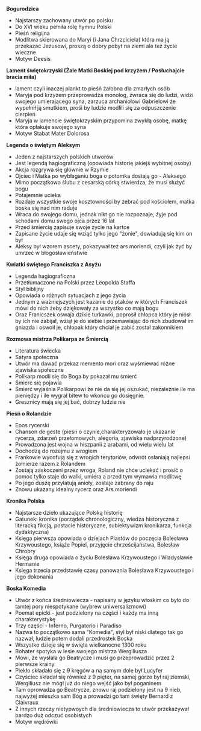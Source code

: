
**Bogurodzica**
- Najstarszy zachowany utwór po polsku
- Do XVI wieku pełniła rolę hymnu Polski
- Pieśń religijna
- Modlitwa skierowana do Maryi (i Jana Chrzciciela)  która ma ją przekazać Jezusowi, proszą o dobry pobyt na ziemi ale też życie wieczne
- Motyw Deesis

**Lament świętokrzyski (Żale Matki Boskiej pod krzyżem / Posłuchajcie bracia miła)**
- lament czyli inaczej plankt to pieśń żałobna dla zmarłych osób
- Maryja pod krzyżem przeprowadza monolog, zwraca się do ludzi, widzi swojego umierającego syna, zarzuca archaniołowi Gabrielowi że wypełnił ją smutkiem, prośi by ludzie modlili się za odpuszczenie cierpień
- Maryja w lamencie świętokrzyskim przypomina zwykłą osobę, matkę która opłakuje swojego syna
- Motyw Stabat Mater Dolorosa

**Legenda o świętym Aleksym**
- Jeden z najstarszych polskich utworów
- Jest legendą hagiograficzną (opowiada historię jakiejś wybitnej osoby)
- Akcja rozgrywa się głównie w Rzymie
- Ojciec i Matka po wybłaganiu boga o potomka dostają go - Aleksego
- Mimo początkowo ślubu z cesarską córką stwierdza, że musi służyć bogu 
- Potajemnie ucieka 
- Rozdaje wszystkie swoje kosztowności by żebrać pod kościołem, matka boska się  nad nim raduje
- Wraca do swojego domu, jednak nikt go nie rozpoznaje, żyje pod schodami domu swego ojca przez 16 lat
- Przed śmiercią zapisuje swoje życie na kartce
- Zapisane życie udaje się wziąć tylko jego "żonie", dowiadują się kim on był
- Aleksy był wzorem ascety, pokazywał też ars moriendi, czyli jak żyć by umrzeć w błogosławieństwie

**Kwiatki świętego Franciszka z Asyżu**
- Legenda hagiograficzna
- Przetłumaczone na Polski przez Leopolda Staffa
- Styl biblijny
- Opowiada o różnych sytuacjach z jego życia
- Jednym z ważniejszych jest kazanie do ptaków w których Franciszek mówi do nich żeby dziękowały za wszystko co mają bogu
- Oraz Franicszek oswaja dzikie turkawki, poprosił chłopca który je niósł by ich nie zabijał, wziął je do siebie i przemawiając do nich zbudował im gniazda i oswoił je, chłopak który chciał je zabić został zakonnikiem

**Rozmowa mistrza Polikarpa ze Śmiercią**
- Literatura świecka
- Satyra społeczna
- Utwór ma dawać przekaz memento mori oraz wyśmiewać różne zjawiska społeczne
- Polikarp modli się do Boga by pokazał mu śmierć
- Śmierc się pojawia
- Śmierć wyjaśnia Polikarpowi że nie da się jej oszukać, niezależnie ile ma pieniędzy i ile wygrał bitew to wkońcu go dosięgnie.
- Gresznicy mają się jej bać, dobrzy ludzie nie


**Pieśń o Rolandzie**
- Epos rycerski
- Chanson de geste (pieśń o czynie,charakteryzowało je ukazanie rycerza, zdarzeń przełomowych, alegoria, zjawiska nadprzyrodzone)
- Prowadzona jest wojna w hiszpanii z arabami, od wielu wielu lat
- Dochodzą do rozejmu z wrogiem
- Frankowie wycofują się z wrogich terytoriów, odwrót osłaniają najlepsi żołnierze razem z Rolandem
- Zostają zaskoczeni przez wroga, Roland nie chce uciekać i prosić o pomoc tylko staje do walki, umiera a przed tym wymawia modlitwę
- Po jego duszę przylatują anioły, zostaje zabrany do raju
- Znowu ukazany idealny rycerz oraz Ars moriendi

**Kronika Polska**
- Najstarsze dzieło ukazujące Polską historię
- Gatunek: kronika (porządek chronologiczny, wiedza historyczna z literacką fikcją, postacie historyczne, subiektywizm kronikarza, funkcja dydaktyczna)
- Księga pierwsza opowiada o dziejach Piastów do poczęcia Bolesława Krzywoustego, książe Popiel, przyjęcie chrześcijaństwa, Bolesław Chrobry
- Księga druga opowiada o życiu Bolesława Krzywoustego i Władysławie Hermanie
- Księga trzecia przedstawie czasy panowania Bolesława Krzywoustego i jego dokonania

**Boska Komedia**
- Utwór z końca średniowiecza - napisany w języku włoskim co było do tamtej pory niespotykane (wybrew uniwersalizmowi)
- Poemat epicki - jest podzielony na części i każdy ma inną charakterystykę
- Trzy części - Inferno, Purgatorio i Paradiso
- Nazwa to początkowo sama "Komedia", styl był niski dlatego tak go nazwał, ludzie potem dodali przedrostek Boska
- Wszystko dzieje się w święta wielkanocne 1300 roku
- Bohater spotyka w lesie swojego mistrza Wergiliusza
- Mówi, że wysłała go Beatrycze i musi go przeprowadzić przez 2 pierwsze krainy
- Piekło składało się z 9 kręgów a na samym dole był Lucyfer
- Czyściec składał się również z 9 pięter, na samej górze był raj ziemski, Wergiliusz nie mógł już do niego wejść jako był poganinem
- Tam oprowadza go Beatrycze, znowu raj podzielony jest na 9 nieb, najwyżej mieszka sam Bóg a prowadzi go tam święty Bernard z Claivraux
- Z innych rzeczy nietypwoych dla średniowiecza to utwór przekazywał bardzo duż odczuć osobistych
- Motyw wędrówki